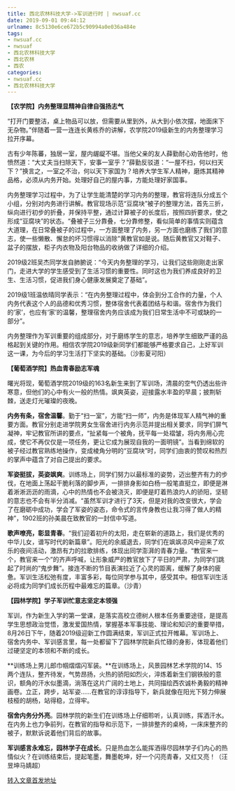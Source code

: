 ```yaml
---
title: 西北农林科技大学->军训进行时 | nwsuaf.cc
date: 2019-09-01 09:44:12
urlname: 8c5130e6ce672b5c90994a0e036a484e
tags: 
- nwsuaf.cc
- nwsuaf
- 西北农林科技大学
- 西北农林
- 西农
categories:
- nwsuaf.cc
- 西北农林科技大学
---
```



**【农学院】内务整理显精神自律自强扬志气**

“打开门要整洁，桌上物品可以放，但需要从里到外，从大到小依次摆，地面床下无杂物。”伴随着一营一连连长黄栋乔的讲解，农学院2019级新生的内务整理学习拉开序幕。

古有少年陈蕃，独居一室，屋内龌龊不堪。当他父亲的友人薛勤耐心劝告他时，他愤然道：“大丈夫当扫除天下，安事一室乎？”薛勤反驳道：“一屋不扫，何以扫天下？”换言之，一室之不治，何以天下家国为？培养大学生军人精神，磨炼其精神品格，必须从内务开始。处理好自己的屋内事，方能处理好家国事。

内务整理学习过程中，为了让学生能清楚的学习内务的整理，教官将连队分成五个小组，分别对内务进行讲解。教官现场示范“豆腐块”被子的整理方法，首先三折，纵向进行初步的折叠，并保持平整，通过计算被子的长度后，按照四折要求，使之形成“豆腐块”的状态。“叠被子三分靠叠，七分靠修整，看似简单的事情实则蕴含大道理，在日常叠被子的过程中，一方面整理了内务，另一方面也磨练了我们的意志，使一些懒散、懈怠的坏习惯得以消除”黄教官如是说。随后黄教官又对鞋子、盆子的摆放，柜子内衣物及阳台物品的收纳做了详细的介绍。

2019级2班吴杰同学发自肺腑说：“今天内务整理的学习，让我们这些刚刚走出家门，走进大学的学生感受到了生活习惯的重要性。同时这也为我们养成良好的卫生、生活习惯，促进我们身心健康发展奠定了基础”。

2019级1班温依晴同学表示：“在内务整理过程中，体会到分工合作的力量，个人内务代表这个人的品德和优秀习惯，整体宿舍代表着团结与和谐。宿舍作为我们的‘家’，也应有‘家’的温馨，整理宿舍内务应该成为我们日常生活中不可或缺的一部分”。

内务整理作为军训重要的组成部分，对于磨练学生的意志，培养学生细致严谨的品格起到关键的作用。相信农学院2019级新同学们都能够严格要求自己，上好军训这一课，为今后的学习生活打下坚实的基础。（沙影夏可阳）

**【葡萄酒学院】热血青春励志军魂**

曙光将现，葡萄酒学院2019级的163名新生来到了军训场，清晨的空气仍透出些许寒意，但他们的心中有火一般的热情。飒爽英姿，迎接露水丰盈的早晨；披荆斩棘，送走灯光璀璨的夜晚。

**内务有条，宿舍温馨**。勤于“扫一室”，方能“扫一师”，内务是体现军人精气神的重要方面。教官分别走进学院男女生宿舍进行内务示范并提出相关要求，同学们屏气凝神，牢记教官所讲的要点，“扯紧每一个被角，抚平每一处褶皱，将内务用心完成，使它不再仅仅是一项任务，更让它成为展现自我的一面明镜”。当看到绵软的被子经过教官熟练地操作，变成棱角分明的“豆腐块”时，同学们由衷的赞叹和热烈的掌声中蕴含了对自己提出的要求。

**军姿挺拔，英姿飒爽**。训练场上，同学们努力以最标准的姿势，迈出整齐有力的步伐，在地面上荡起干脆利落的脚步声，一排排身影如白杨一般笔直挺立，即便是淋着淅淅沥沥的雨滴，心中的热情也不会被浇灭，即便是盯着热浪灼人的骄阳，坚韧的意志也不会有半分消减。“虽然军训才进行了3天，但是对我的改变很大，学会了在磨砺中成功，学会了军姿的姿态，命令式的言传身教也让我习得了做人的精神”，1902班的孙美晨在致教官的一封信中写道。

**歌声嘹亮，彰显青春**。“我们迎着初升的太阳，走在崭新的道路上，我们是优秀的中华儿女，谱写时代的新篇章”。阳光的余威退去，同学们在飒飒凉风中迎来了欢乐的夜间活动，激昂有力的拉歌排练，体现出同学澎湃的青春力量。“教官来一个，教官来一个”的齐声呼喊，让形象威严的教官放下了平日的严肃，为同学们跳起了时尚的“鬼步舞”。接连不断的节目表演拉近了心灵的距离，缓解了身体的疲惫。军训生活松弛有度，丰富多彩，每位同学参与其中，感受其中。相信军训生活必将成为同学们成长历程中最难忘的篇章。（沙青）

**【****园林学院****】学子军训忙意志坚定本领强**

军训，作为新生入学的第一堂课，是落实高校立德树人根本任务重要途径，是提高学生思想政治觉悟，激发爱国热情，掌握基本军事技能、理论和知识的重要举措，8月26日下午，随着2019级迎新工作圆满结束，军训正式拉开帷幕。军训场上、宿舍内务中、军训感言里，每一处都留下了园林学院新兵忙碌的身影，体现着他们过硬坚定的本领和不断的成长。

**训练场上男儿郎巾帼熠熠闪军装。**在训练场上，风景园林艺术学院的14、15两个连队，整齐待发，气势昂扬，火热的骄阳如烈火，淬炼着新生们钢铁般的意识，额角的汗水似墨滴，淌落在这片广阔的土地上，共同描绘西农诚朴勇毅的精神画卷。立正，跨步，站军姿……在教官的谆谆指导下，新兵就像在阳光下努力伸展枝桠的胡杨，站得稳，立得牢。

**宿舍内务分外亮**。园林学院的新生们在训练场上仔细聆听，认真训练，挥洒汗水。在内务上也力争前列，在教官的指导和示范下，一排排整齐的桌椅，一床床整齐的被子，默默诉说着他们背后的故事。

**军训感言永难忘，园林学子在成长**。只是热血怎么能挥洒得尽园林学子们内心的热情似火？在训练结束后，提起笔墨，舞墨乾坤，好一个闪亮青春，又红又亮！（汪昱坤马婧超）





[转入文章首发地址](https://news.nwsuaf.edu.cn/xnxw/91498.htm)